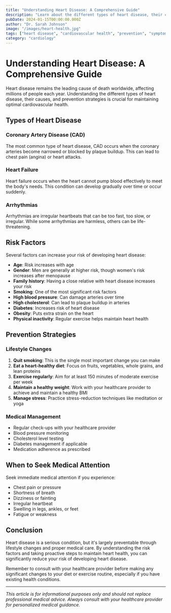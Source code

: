 ```yaml
---
title: "Understanding Heart Disease: A Comprehensive Guide"
description: "Learn about the different types of heart disease, their causes, symptoms, and prevention strategies to maintain optimal cardiovascular health."
pubDate: 2024-01-15T00:00:00.000Z
author: "Dr. Sarah Johnson"
image: "/images/heart-health.jpg"
tags: ["heart disease", "cardiovascular health", "prevention", "symptoms"]
category: "cardiology"
---
```


# Understanding Heart Disease: A Comprehensive Guide

Heart disease remains the leading cause of death worldwide, affecting millions of people each year. Understanding the different types of heart disease, their causes, and prevention strategies is crucial for maintaining optimal cardiovascular health.

## Types of Heart Disease

### Coronary Artery Disease (CAD)
The most common type of heart disease, CAD occurs when the coronary arteries become narrowed or blocked by plaque buildup. This can lead to chest pain (angina) or heart attacks.

### Heart Failure
Heart failure occurs when the heart cannot pump blood effectively to meet the body's needs. This condition can develop gradually over time or occur suddenly.

### Arrhythmias
Arrhythmias are irregular heartbeats that can be too fast, too slow, or irregular. While some arrhythmias are harmless, others can be life-threatening.

## Risk Factors

Several factors can increase your risk of developing heart disease:

- **Age**: Risk increases with age
- **Gender**: Men are generally at higher risk, though women's risk increases after menopause
- **Family history**: Having a close relative with heart disease increases your risk
- **Smoking**: One of the most significant risk factors
- **High blood pressure**: Can damage arteries over time
- **High cholesterol**: Can lead to plaque buildup in arteries
- **Diabetes**: Increases risk of heart disease
- **Obesity**: Puts extra strain on the heart
- **Physical inactivity**: Regular exercise helps maintain heart health

## Prevention Strategies

### Lifestyle Changes
1. **Quit smoking**: This is the single most important change you can make
2. **Eat a heart-healthy diet**: Focus on fruits, vegetables, whole grains, and lean proteins
3. **Exercise regularly**: Aim for at least 150 minutes of moderate exercise per week
4. **Maintain a healthy weight**: Work with your healthcare provider to achieve and maintain a healthy BMI
5. **Manage stress**: Practice stress-reduction techniques like meditation or yoga

### Medical Management
- Regular check-ups with your healthcare provider
- Blood pressure monitoring
- Cholesterol level testing
- Diabetes management if applicable
- Medication adherence as prescribed

## When to Seek Medical Attention

Seek immediate medical attention if you experience:
- Chest pain or pressure
- Shortness of breath
- Dizziness or fainting
- Irregular heartbeat
- Swelling in legs, ankles, or feet
- Fatigue or weakness

## Conclusion

Heart disease is a serious condition, but it's largely preventable through lifestyle changes and proper medical care. By understanding the risk factors and taking proactive steps to maintain heart health, you can significantly reduce your risk of developing heart disease.

Remember to consult with your healthcare provider before making any significant changes to your diet or exercise routine, especially if you have existing health conditions.

---

*This article is for informational purposes only and should not replace professional medical advice. Always consult with your healthcare provider for personalized medical guidance.*

